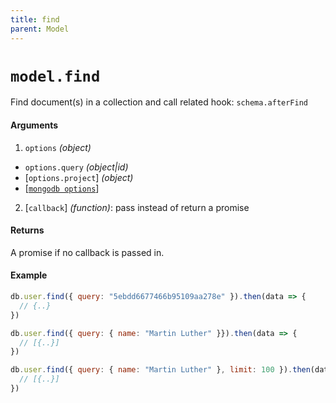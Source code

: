 ```yaml
---
title: find
parent: Model
---
```


# `model.find`

Find document(s) in a collection and call related hook: `schema.afterFind`

#### Arguments

1. `options` *(object)*
  - `options.query` *(object\|id)*
  - [`options.project`] *(object)*
  - [[`mongodb options`](http://mongodb.github.io/node-mongodb-native/3.2/api/Collection.html#find)]
2. [`callback`] *(function)*: pass instead of return a promise

#### Returns

A promise if no callback is passed in.

#### Example

```js
db.user.find({ query: "5ebdd6677466b95109aa278e" }).then(data => {
  // {..}
}) 

db.user.find({ query: { name: "Martin Luther" }}).then(data => {
  // [{..}]
})

db.user.find({ query: { name: "Martin Luther" }, limit: 100 }).then(data => {
  // [{..}]
})
```
